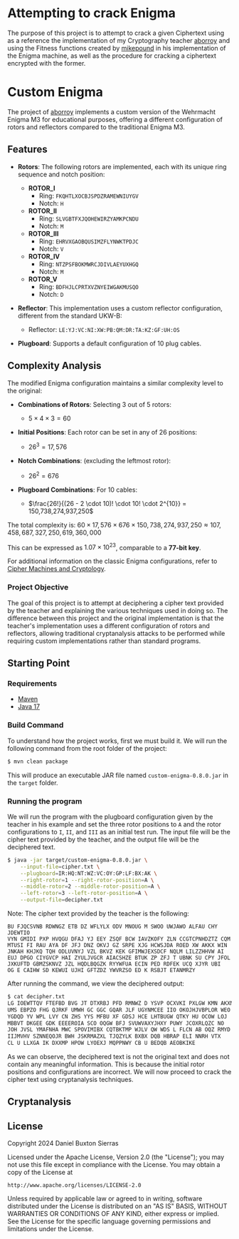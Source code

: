# Attempting to crack Enigma
The purpose of this project is to attempt to crack a given Ciphertext using as a reference the implementation of my Cryptography teacher [aborroy](https://github.com/angelborroy/custom-enigma/commits?author=aborroy) and using the Fitness functions created by [mikepound](https://github.com/mikepound) in his implementation of the Enigma machine, as well as the procedure for cracking a ciphertext encrypted with the former. 

# Custom Enigma

The project of [aborroy](https://github.com/angelborroy/custom-enigma/commits?author=aborroy) implements a custom version of the Wehrmacht Enigma M3 for educational purposes, offering a different configuration of rotors and reflectors compared to the traditional Enigma M3.

## Features

- **Rotors**: The following rotors are implemented, each with its unique ring sequence and notch position:
  - **ROTOR_I**
    - Ring: `FKQHTLXOCBJSPDZRAMEWNIUYGV`
    - Notch: `H`
  - **ROTOR_II**
    - Ring: `SLVGBTFXJQOHEWIRZYAMKPCNDU`
    - Notch: `M`
  - **ROTOR_III**
    - Ring: `EHRVXGAOBQUSIMZFLYNWKTPDJC`
    - Notch: `V`
  - **ROTOR_IV**
    - Ring: `NTZPSFBOKMWRCJDIVLAEYUXHGQ`
    - Notch: `M`
  - **ROTOR_V**
    - Ring: `BDFHJLCPRTXVZNYEIWGAKMUSQO`
    - Notch: `D`

- **Reflector**: This implementation uses a custom reflector configuration, different from the standard UKW-B:
  - Reflector: `LE:YJ:VC:NI:XW:PB:QM:DR:TA:KZ:GF:UH:OS`

- **Plugboard**: Supports a default configuration of 10 plug cables.

## Complexity Analysis

The modified Enigma configuration maintains a similar complexity level to the original:

- **Combinations of Rotors**: Selecting 3 out of 5 rotors:
  - $5 \times 4 \times 3 = 60$

- **Initial Positions**: Each rotor can be set in any of 26 positions:
  - $26^3 = 17,576$

- **Notch Combinations**: (excluding the leftmost rotor):
  - $26^2 = 676$

- **Plugboard Combinations**: For 10 cables:
  - $\frac{26!}{(26 - 2 \cdot 10)! \cdot 10! \cdot 2^{10}} = 150,738,274,937,250$

The total complexity is:
$60 \times 17,576 \times 676 \times 150,738,274,937,250 \approx 107,458,687,327,250,619,360,000$

This can be expressed as $1.07 \times 10^{23}$, comparable to a **77-bit key**.

For additional information on the classic Enigma configurations, refer to [Cipher Machines and Cryptology](https://www.ciphermachinesandcryptology.com/en/enigmatech.htm).

### Project Objective

The goal of this project is to attempt at deciphering a cipher text provided by the teacher and explaining the various techniques used in doing so. The difference between this project and the original implementation is that the teacher's implementation uses a different configuration of rotors and reflectors, allowing traditional cryptanalysis attacks to be performed while requiring custom implementations rather than standard programs.

## Starting Point

### Requirements

- [Maven](https://maven.apache.org)
- [Java 17](https://www.oracle.com/java/technologies/javase/jdk17-archive-downloads.html)

### Build Command

To understand how the project works, first we must build it. We will run the following command from the root folder of the project:

```bash
$ mvn clean package
```

This will produce an executable JAR file named `custom-enigma-0.8.0.jar` in the `target` folder.

### Running the program

We will run the program with the plugboard configuration given by the teacher in his example and set the three rotor positions to `A` and the rotor configurations to `I`, `II`, and `III` as an initial test run. The input file will be the cipher text provided by the teacher, and the output file will be the deciphered text.

```bash
$ java -jar target/custom-enigma-0.8.0.jar \
    --input-file=cipher.txt \
    --plugboard=IR:HQ:NT:WZ:VC:OY:GP:LF:BX:AK \
    --right-rotor=1 --right-rotor-position=A \
    --middle-rotor=2 --middle-rotor-position=A \
    --left-rotor=3 --left-rotor-position=A \
    --output-file=decipher.txt
```

Note: The cipher text provided by the teacher is the following: 

```
BU FJQCSVNB RDWNGZ ETB DZ WFLYLX ODV MNOUG M SWOO UWJAWO ALFAU CHY JDEWTIO
VYN GMIDI PXP HVQGU DFAJ YJ EEY ZSQF BCW IAVZKOFY ZLN CCGTCPNHDZTZ CQM
MTUSI FI RAU AYA DF JFJ DNZ OKVJ GZ SRPE XJG HCWSJDA ROED XW AKKX WIN
JNKAH KHJKQ TQH ODLUVNYJ VZL BKVZ KEK GFIMWJEXSDCF NQLM LILZZHHVW AI
EUJ DPGO CIYGVCP HAI ZYULJVGCR AIACSHZE BTUK ZP ZFJ T UBNK SU CPY JFOL
JXKUFTD GBMZSKNVZ JZL HQDLBQGZK RYYWFUA ECIN PED RDFEK UCQ XJYR UBI
OG E CAIHW SD KEWUI UJHI GFTZDZ YWVRZSO ED K RSBJT ETANMRZY
```

After running the command, we view the deciphered output:

```bash
$ cat decipher.txt
LG IOEWTTQV FTEFBD BVG JT DTXRBJ PFD RMNWZ D YSVP OCXVKI PXLGW KMN AKXNYTU
UMS EBPZO FHG QJRKF UMWH GC GGC GQAR JLF UGYNMCEE IIO OKOJHJVBPLOR WEO
YGDQD YV WPL LVY CN ZHS YYS MFBU XF GDSJ HCE LHTBUGW QTKY HU OCOW LOJ
MBBVT DKGEE GDK EEEEROIA SCO OQGW BFJ SVUWVAXYJHXY PUWY JCOXRLQZC NO
JOH JVSL YMAFNHA MWC SPOVIMIBX CQTBKTMP WJLV QW WDS L FLCN AB OQZ RMYD
IIJMVHV SZNNEQOJR BWH JSKRMAZXL TJQZYLK BXBX DQB HBRAP ELI NNRH VTX
CL U LLXGA IK DXXMP HPOW LYOEXJ MQPPNWY CB U BEDQB AEOBKIKE
```

As we can observe, the deciphered text is not the original text and does not contain any meaningful information. This is because the initial rotor positions and configurations are incorrect. We will now proceed to crack the cipher text using cryptanalysis techniques.

## Cryptanalysis

## License

Copyright 2024 Daniel Buxton Sierras

Licensed under the Apache License, Version 2.0 (the "License");
you may not use this file except in compliance with the License.
You may obtain a copy of the License at

    http://www.apache.org/licenses/LICENSE-2.0

Unless required by applicable law or agreed to in writing, software
distributed under the License is distributed on an "AS IS" BASIS,
WITHOUT WARRANTIES OR CONDITIONS OF ANY KIND, either express or implied.
See the License for the specific language governing permissions and
limitations under the License.
